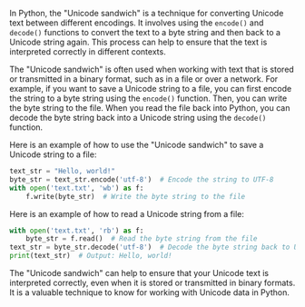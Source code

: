 In Python, the "Unicode sandwich" is a technique for converting Unicode text between different encodings. It involves using the `encode()` and `decode()` functions to convert the text to a byte string and then back to a Unicode string again. This process can help to ensure that the text is interpreted correctly in different contexts.

The "Unicode sandwich" is often used when working with text that is stored or transmitted in a binary format, such as in a file or over a network. For example, if you want to save a Unicode string to a file, you can first encode the string to a byte string using the `encode()` function. Then, you can write the byte string to the file. When you read the file back into Python, you can decode the byte string back into a Unicode string using the `decode()` function.

Here is an example of how to use the "Unicode sandwich" to save a Unicode string to a file:

```python
text_str = "Hello, world!"
byte_str = text_str.encode('utf-8')  # Encode the string to UTF-8
with open('text.txt', 'wb') as f:
    f.write(byte_str)  # Write the byte string to the file
```

Here is an example of how to read a Unicode string from a file:

```python
with open('text.txt', 'rb') as f:
    byte_str = f.read()  # Read the byte string from the file
text_str = byte_str.decode('utf-8')  # Decode the byte string back to Unicode
print(text_str)  # Output: Hello, world!
```

The "Unicode sandwich" can help to ensure that your Unicode text is interpreted correctly, even when it is stored or transmitted in binary formats. It is a valuable technique to know for working with Unicode data in Python.